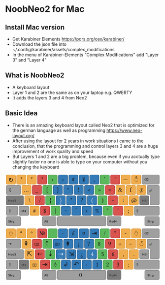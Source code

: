 # NoobNeo2 for Mac

## Install Mac version
- Get Karabiner Elements https://pqrs.org/osx/karabiner/
- Download the json file into ~/.config/karabiner/assets/complex_modifications
- In the menu of Karabiner-Elements "Complex Modifications" add "Layer 3" and "Layer 4"

## What is NoobNeo2
- A keyboard layout
- Layer 1 and 2 are the same as on your laptop e.g. QWERTY
- It adds the layers 3 and 4 from Neo2

## Basic Idea
- There is an amazing keyboard layout called Neo2 that is optimized for the german language as well as programming https://www.neo-layout.org/
- After using the layout for 2 years in work situations i came to the conclusion, that the programming and control layers 3 and 4 are a huge improvement of work quality and speed
- But Layers 1 and 2 are a big problem, because even if you acctually type slightly faster no one is able to type on your computer without you changing the keyboard

![3. Layer](https://github.com/xlaech/NoobNeo2_Mac/blob/master/Layer3.png "3. Layer")
![4. Layer](https://github.com/xlaech/NoobNeo2_Mac/blob/master/Layer4.png "4. Layer")